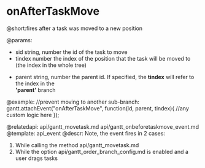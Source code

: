 onAfterTaskMove
=============
@short:fires after a task was moved to a new position
	


@params: 
- sid		string, number		the id of the task to move
- tindex	number		the index of the position that the task will be moved to <br> (the index in the whole tree)
* parent	string, number	the parent id. If specified, the <b>tindex</b> will  refer to the  index in the <br> <b>'parent'</b> branch

@example:
//prevent moving to another sub-branch:
gantt.attachEvent("onAfterTaskMove", function(id, parent, tindex){
	//any custom logic here
});



@relatedapi: 
	api/gantt_movetask.md
	api/gantt_onbeforetaskmove_event.md
@template:	api_event
@descr:
Note, the event fires in 2 cases:

1. While calling the method api/gantt_movetask.md 
2. While the option api/gantt_order_branch_config.md is enabled and a user drags tasks 